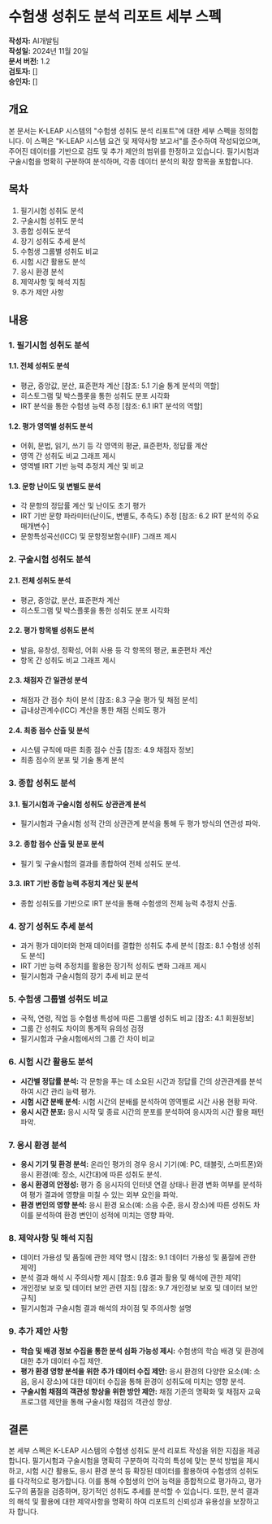# 수험생 성취도 분석 리포트 세부 스펙

**작성자:** AI개발팀  
**작성일:** 2024년 11월 20일  
**문서 버전:** 1.2  
**검토자:** []  
**승인자:** []

## 개요

본 문서는 K-LEAP 시스템의 "수험생 성취도 분석 리포트"에 대한 세부 스펙을 정의합니다. 이 스펙은 "K-LEAP 시스템 요건 및 제약사항 보고서"를 준수하여 작성되었으며, 주어진 데이터를 기반으로 검토 및 추가 제안의 범위를 한정하고 있습니다. 필기시험과 구술시험을 명확히 구분하여 분석하며, 각종 데이터 분석의 확장 항목을 포함합니다.

## 목차

1. 필기시험 성취도 분석
2. 구술시험 성취도 분석
3. 종합 성취도 분석
4. 장기 성취도 추세 분석
5. 수험생 그룹별 성취도 비교
6. 시험 시간 활용도 분석
7. 응시 환경 분석
8. 제약사항 및 해석 지침
9. 추가 제안 사항

## 내용

### 1. 필기시험 성취도 분석

#### 1.1. 전체 성취도 분석

- 평균, 중앙값, 분산, 표준편차 계산 [참조: 5.1 기술 통계 분석의 역할]
- 히스토그램 및 박스플롯을 통한 성취도 분포 시각화
- IRT 분석을 통한 수험생 능력 추정 [참조: 6.1 IRT 분석의 역할]

#### 1.2. 평가 영역별 성취도 분석

- 어휘, 문법, 읽기, 쓰기 등 각 영역의 평균, 표준편차, 정답률 계산
- 영역 간 성취도 비교 그래프 제시
- 영역별 IRT 기반 능력 추정치 계산 및 비교

#### 1.3. 문항 난이도 및 변별도 분석

- 각 문항의 정답률 계산 및 난이도 초기 평가
- IRT 기반 문항 파라미터(난이도, 변별도, 추측도) 추정 [참조: 6.2 IRT 분석의 주요 매개변수]
- 문항특성곡선(ICC) 및 문항정보함수(IIF) 그래프 제시

### 2. 구술시험 성취도 분석

#### 2.1. 전체 성취도 분석

- 평균, 중앙값, 분산, 표준편차 계산
- 히스토그램 및 박스플롯을 통한 성취도 분포 시각화

#### 2.2. 평가 항목별 성취도 분석

- 발음, 유창성, 정확성, 어휘 사용 등 각 항목의 평균, 표준편차 계산
- 항목 간 성취도 비교 그래프 제시

#### 2.3. 채점자 간 일관성 분석

- 채점자 간 점수 차이 분석 [참조: 8.3 구술 평가 및 채점 분석]
- 급내상관계수(ICC) 계산을 통한 채점 신뢰도 평가

#### 2.4. 최종 점수 산출 및 분석

- 시스템 규칙에 따른 최종 점수 산출 [참조: 4.9 채점자 정보]
- 최종 점수의 분포 및 기술 통계 분석

### 3. 종합 성취도 분석

#### 3.1. 필기시험과 구술시험 성취도 상관관계 분석

- 필기시험과 구술시험 성적 간의 상관관계 분석을 통해 두 평가 방식의 연관성 파악.

#### 3.2. 종합 점수 산출 및 분포 분석

- 필기 및 구술시험의 결과를 종합하여 전체 성취도 분석.

#### 3.3. IRT 기반 종합 능력 추정치 계산 및 분석

- 종합 성취도를 기반으로 IRT 분석을 통해 수험생의 전체 능력 추정치 산출.

### 4. 장기 성취도 추세 분석

- 과거 평가 데이터와 현재 데이터를 결합한 성취도 추세 분석 [참조: 8.1 수험생 성취도 분석]
- IRT 기반 능력 추정치를 활용한 장기적 성취도 변화 그래프 제시
- 필기시험과 구술시험의 장기 추세 비교 분석

### 5. 수험생 그룹별 성취도 비교

- 국적, 연령, 직업 등 수험생 특성에 따른 그룹별 성취도 비교 [참조: 4.1 회원정보]
- 그룹 간 성취도 차이의 통계적 유의성 검정
- 필기시험과 구술시험에서의 그룹 간 차이 비교

### 6. 시험 시간 활용도 분석

- **시간별 정답률 분석:** 각 문항을 푸는 데 소요된 시간과 정답률 간의 상관관계를 분석하여 시간 관리 능력 평가.
- **시험 시간 분배 분석:** 시험 시간의 분배를 분석하여 영역별로 시간 사용 현황 파악.
- **응시 시간 분포:** 응시 시작 및 종료 시간의 분포를 분석하여 응시자의 시간 활용 패턴 파악.

### 7. 응시 환경 분석

- **응시 기기 및 환경 분석:** 온라인 평가의 경우 응시 기기(예: PC, 태블릿, 스마트폰)와 응시 환경(예: 장소, 시간대)에 따른 성취도 분석.
- **응시 환경의 안정성:** 평가 중 응시자의 인터넷 연결 상태나 환경 변화 여부를 분석하여 평가 결과에 영향을 미칠 수 있는 외부 요인을 파악.
- **환경 변인의 영향 분석:** 응시 환경 요소(예: 소음 수준, 응시 장소)에 따른 성취도 차이를 분석하여 환경 변인이 성적에 미치는 영향 파악.

### 8. 제약사항 및 해석 지침

- 데이터 가용성 및 품질에 관한 제약 명시 [참조: 9.1 데이터 가용성 및 품질에 관한 제약]
- 분석 결과 해석 시 주의사항 제시 [참조: 9.6 결과 활용 및 해석에 관한 제약]
- 개인정보 보호 및 데이터 보안 관련 지침 [참조: 9.7 개인정보 보호 및 데이터 보안 규칙]
- 필기시험과 구술시험 결과 해석의 차이점 및 주의사항 설명

### 9. 추가 제안 사항

- **학습 및 배경 정보 수집을 통한 분석 심화 가능성 제시:** 수험생의 학습 배경 및 환경에 대한 추가 데이터 수집 제안.
- **평가 환경 영향 분석을 위한 추가 데이터 수집 제안:** 응시 환경의 다양한 요소(예: 소음, 응시 장소)에 대한 데이터 수집을 통해 환경이 성취도에 미치는 영향 분석.
- **구술시험 채점의 객관성 향상을 위한 방안 제안:** 채점 기준의 명확화 및 채점자 교육 프로그램 제안을 통해 구술시험 채점의 객관성 향상.

## 결론

본 세부 스펙은 K-LEAP 시스템의 수험생 성취도 분석 리포트 작성을 위한 지침을 제공합니다. 필기시험과 구술시험을 명확히 구분하여 각각의 특성에 맞는 분석 방법을 제시하고, 시험 시간 활용도, 응시 환경 분석 등 확장된 데이터를 활용하여 수험생의 성취도를 다각적으로 평가합니다. 이를 통해 수험생의 언어 능력을 종합적으로 평가하고, 평가 도구의 품질을 검증하며, 장기적인 성취도 추세를 분석할 수 있습니다. 또한, 분석 결과의 해석 및 활용에 대한 제약사항을 명확히 하여 리포트의 신뢰성과 유용성을 보장하고자 합니다.
